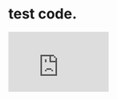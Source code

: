 # test code.

<iframe width="200vw" height="120vh" title="アクセスカウンター" frameborder="0" src="https://21emon.wjg.jp/cgi-bin/public/counter/count.php"></iframe>
